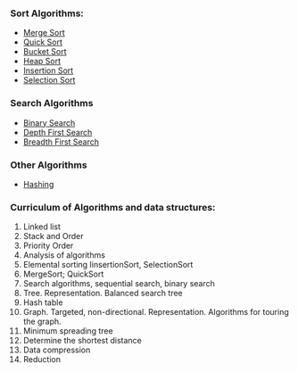 
### Sort Algorithms:
* [Merge Sort](https://github.com/muhamedkarajic/Exercise/blob/master/separateNumbers.py)
* [Quick Sort](https://github.com/muhamedkarajic/Exercise/blob/master/transposeMatrix.cpp)
* [Bucket Sort](https://github.com/muhamedkarajic/Exercise/blob/master/transposeMatrix.cpp)
* [Heap Sort](https://github.com/muhamedkarajic/Exercise/blob/master/transposeMatrix.cpp)
* [Insertion Sort](https://github.com/muhamedkarajic/Exercise/blob/master/transposeMatrix.cpp)
* [Selection Sort](https://github.com/muhamedkarajic/Exercise/blob/master/transposeMatrix.cpp)

### Search Algorithms
* [Binary Search](https://github.com/muhamedkarajic/Exercise/blob/master/transposeMatrix.cpp)
* [Depth First Search](https://github.com/muhamedkarajic/Exercise/blob/master/transposeMatrix.cpp)
* [Breadth First Search](https://github.com/muhamedkarajic/Exercise/blob/master/transposeMatrix.cpp)

### Other Algorithms
* [Hashing](https://github.com/muhamedkarajic/Exercise/blob/master/transposeMatrix.cpp)

### Curriculum of Algorithms and data structures:
1. Linked list
2. Stack and Order
3. Priority Order
4. Analysis of algorithms
5. Elemental sorting IinsertionSort, SelectionSort
6. MergeSort; QuickSort
7. Search algorithms, sequential search, binary search
8. Tree. Representation. Balanced search tree
9. Hash table
10. Graph. Targeted, non-directional. Representation. Algorithms for touring the graph.
11. Minimum spreading tree
12. Determine the shortest distance
13. Data compression
14. Reduction
